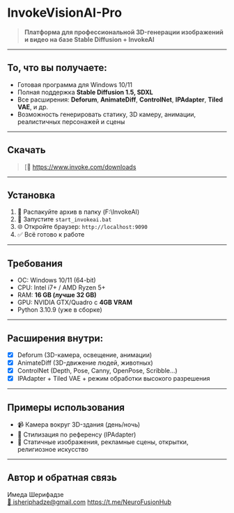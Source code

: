 # InvokeVisionAI-Pro

> **Платформа для профессиональной 3D-генерации изображений и видео на базе Stable Diffusion + InvokeAI**

---

## То, что вы получаете:

- Готовая программа для Windows 10/11
- Полная поддержка **Stable Diffusion 1.5, SDXL**
- Все расширения: **Deforum**, **AnimateDiff**, **ControlNet**, **IPAdapter**, **Tiled VAE**, и др.
- Возможность генерировать статику, 3D камеру, анимации, реалистичных персонажей и сцены

---

## Скачать

> [📂 https://www.invoke.com/downloads

---

## Установка

1. 📁 Распакуйте архив в папку (F:\InvokeAI)
2. 🔧 Запустите `start_invokeai.bat`
3. 🌐 Откройте браузер: `http://localhost:9090`
4. ✅ Всё готово к работе

---

## Требования

- ОС: Windows 10/11 (64-bit)
- CPU: Intel i7+ / AMD Ryzen 5+
- RAM: **16 GB (лучше 32 GB)**
- GPU: NVIDIA GTX/Quadro c **4GB VRAM**
- Python 3.10.9 (уже в сборке)

---

## Расширения внутри:

- [x] Deforum (3D-камера, освещение, анимации)
- [x] AnimateDiff (3D-движение людей, животных)
- [x] ControlNet (Depth, Pose, Canny, OpenPose, Scribble...)
- [x] IPAdapter + Tiled VAE + режим обработки высокого разрешения

---

## Примеры использования

- 📹 Камера вокруг 3D-здания (день/ночь)
- 🥀 Стилизация по референсу (IPAdapter)
- 🎨 Статичные изображения, рекламные сцены, открытки, религиозное искусство

---

## Автор и обратная связь

Имеда Шерифадзе  
[📧 isheriphadze@gmail.com](mailto:isheriphadze.com)
https://t.me/NeuroFusionHub

